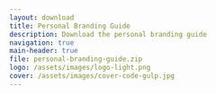```yaml
---
layout: download
title: Personal Branding Guide
description: Download the personal branding guide
navigation: true
main-header: true
file: personal-branding-guide.zip
logo: /assets/images/logo-light.png
cover: /assets/images/cover-code-gulp.jpg
---
```

